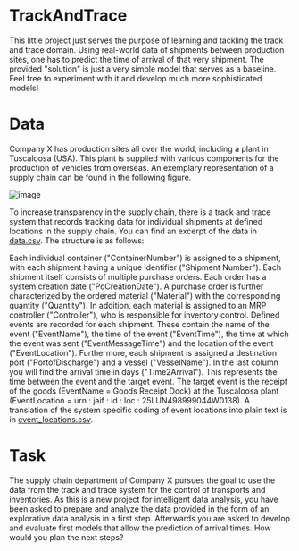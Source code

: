# TrackAndTrace

This little project just serves the purpose of learning and tackling the track and trace domain. Using real-world data of shipments between production sites, one has to predict the time of arrival of that very shipment. The provided "solution" is just a very simple model that serves as a baseline. Feel free to experiment with it and develop much more sophisticated models!

# Data

Company X has production sites all over the world, including a plant in Tuscaloosa (USA). This
plant is supplied with various components for the production of vehicles from overseas. An
exemplary representation of a supply chain can be found in the following figure.

![image](https://user-images.githubusercontent.com/64975055/202519665-df266601-041c-4fe6-9087-a8d9ca67b604.png)

To increase transparency in the supply chain, there is a track and trace system that records
tracking data for individual shipments at defined locations in the supply chain. You can find an
excerpt of the data in [data.csv](https://github.com/Ben93kie/TrackAndTrace/files/10034247/data.csv). The structure is as follows:

Each individual container ("ContainerNumber") is assigned to a shipment, with each shipment
having a unique identifier ("Shipment Number"). Each shipment itself consists of multiple purchase
orders. Each order has a system creation date ("PoCreationDate"). A purchase order is further
characterized by the ordered material ("Material") with the corresponding quantity ("Quantity"). In
addition, each material is assigned to an MRP controller ("Controller"), who is responsible for
inventory control. Defined events are recorded for each shipment. These contain the name of the
event ("EventName"), the time of the event ("EventTime"), the time at which the event was sent
("EventMessageTime") and the location of the event ("EventLocation"). Furthermore, each
shipment is assigned a destination port ("PortofDischarge") and a vessel ("VesselName"). In the
last column you will find the arrival time in days ("Time2Arrival"). This represents the time
between the event and the target event. The target event is the receipt of the goods (EventName
= Goods Receipt Dock) at the Tuscaloosa plant (EventLocation =
urn : jaif : id : loc : 25LUN498999044W0138). A translation of the system specific coding of event
locations into plain text is in [event_locations.csv](https://github.com/Ben93kie/TrackAndTrace/files/10034251/event_locations.csv).

# Task

The supply chain department of Company X pursues the goal to use the data from the track and
trace system for the control of transports and inventories. As this is a new project for intelligent
data analysis, you have been asked to prepare and analyze the data provided in the form of an
explorative data analysis in a first step. Afterwards you are asked to develop and evaluate first
models that allow the prediction of arrival times. How would you plan the next steps?

